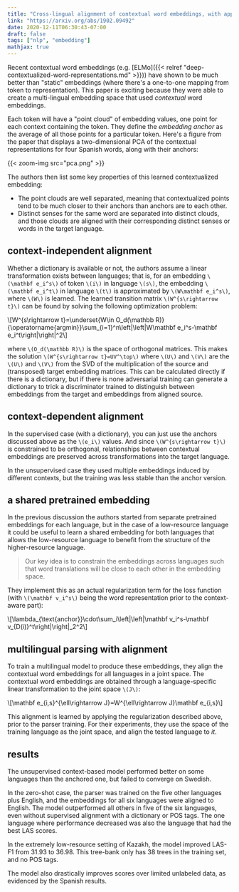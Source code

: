 ```yaml
---
title: "Cross-lingual alignment of contextual word embeddings, with applications to zero-shot dependency parsing"
link: "https://arxiv.org/abs/1902.09492"
date: 2020-12-11T06:30:43-07:00
draft: false
tags: ["nlp", "embedding"]
mathjax: true
---
```


Recent contextual word embeddings (e.g. [ELMo]({{< relref "deep-contextualized-word-representations.md" >}})) have shown to be much better than "static" embeddings (where there's a one-to-one mapping from token to representation). This paper is exciting because they were able to create a multi-lingual embedding space that used *contextual* word embeddings.

Each token will have a "point cloud" of embedding values, one point for each context containing the token. They define the *embedding anchor* as the average of all those points for a particular token. Here's a figure from the paper that displays a two-dimensional PCA of the contextual representations for four Spanish words, along with their anchors:

{{< zoom-img src="pca.png" >}}

The authors then list some key properties of this learned contextualized embedding:

- The point clouds are well separated, meaning that contextualized points tend to be much closer to their anchors than anchors are to each other.
- Distinct senses for the same word are separated into distinct clouds, and those clouds are aligned with their corresponding distinct senses or words in the target language.

## context-independent alignment

Whether a dictionary is available or not, the authors assume a linear transformation exists between languages; that is, for an embedding `\(\mathbf e_i^s\)` of token `\(i\)` in language `\(s\)`, the embedding `\(\mathbf e_i^t\)` in language `\(t\)` is approximated by `\(W\mathbf e_i^s\)`, where `\(W\)` is learned. The learned transition matrix `\(W^{s\rightarrow t}\)` can be found by solving the following optimization problem:

<div>\[W^{s\rightarrow t}=\underset{W\in O_d(\mathbb R)}{\operatorname{argmin}}\sum_{i=1}^n\left|\left|W\mathbf e_i^s-\mathbf e_i^t\right|\right|^2\]</div>

where `\(O_d(\mathbb R)\)` is the space of orthogonal matrices. This makes the solution `\(W^{s\rightarrow t}=UV^\top\)` where `\(U\)` and `\(V\)` are the `\(U\)` and `\(V\)` from the SVD of the multiplication of the source and (transposed) target embedding matrices. This can be calculated directly if there is a dictionary, but if there is none adversarial training can generate a dictionary to trick a discriminator trained to distinguish between embeddings from the target and embeddings from aligned source.

## context-dependent alignment

In the supervised case (with a dictionary), you can just use the anchors discussed above as the `\(e_i\)` values. And since `\(W^{s\rightarrow t}\)` is constrained to be orthogonal, relationships between contextual embeddings are preserved across transformations into the target language.

In the unsupervised case they used multiple embeddings induced by different contexts, but the training was less stable than the anchor version.

## a shared pretrained embedding

In the previous discussion the authors started from separate pretrained embeddings for each language, but in the case of a low-resource language it could be useful to learn a shared embedding for both languages that allows the low-resource language to benefit from the structure of the higher-resource language.

> Our key idea is to constrain the embeddings across languages such that word translations will be close to each other in the embedding space.

They implement this as an actual regularization term for the loss function (with `\(\mathbf v_i^s\)` being the word representation prior to the context-aware part):

<div>\[\lambda_{\text{anchor}}\cdot\sum_i\left|\left|\mathbf v_i^s-\mathbf v_{D(i)}^t\right|\right|_2^2\]</div>

## multilingual parsing with alignment

To train a multilingual model to produce these embeddings, they align the contextual word embeddings for all languages in a joint space. The contextual word embeddings are obtained through a language-specific linear transformation to the joint space `\(J\)`:

<div>\[\mathbf e_{i,s}^{\ell\rightarrow J}=W^{\ell\rightarrow J}\mathbf e_{i,s}\]</div>

This alignment is learned by applying the regularization described above, prior to the parser training. For their experiments, they use the space of the training language as the joint space, and align the tested language to *it*.

## results

The unsupervised context-based model performed better on some languages than the anchored one, but failed to converge on Swedish.

In the zero-shot case, the parser was trained on the five other languages plus English, and the embeddings for all six languages were aligned to English. The model outperformed all others in five of the six languages, even without supervised alignment with a dictionary or POS tags. The one language where performance decreased was also the language that had the best LAS scores.

In the extremely low-resource setting of Kazakh, the model improved LAS-F1 from 31.93 to 36.98. This tree-bank only has 38 trees in the training set, and no POS tags.

The model also drastically improves scores over limited unlabeled data, as evidenced by the Spanish results.
